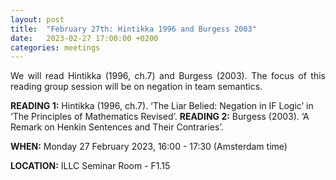```yaml
---
layout: post
title:  "February 27th: Hintikka 1996 and Burgess 2003" 
date:   2023-02-27 17:00:00 +0200
categories: meetings
---
```


<p style="text-align: justify;">
We will read Hintikka (1996, ch.7) and Burgess (2003). The focus of this reading group session will be on negation in team semantics.</p>

<b> READING 1:</b> Hintikka (1996, ch.7). ‘The Liar Belied: Negation in IF Logic’ in ‘The Principles of Mathematics Revised’. 
<b> READING 2:</b> Burgess (2003). ‘A Remark on Henkin Sentences and Their Contraries’. 

<b> WHEN:</b>  Monday 27 February 2023, 16:00 - 17:30 (Amsterdam time)

<b> LOCATION:</b> ILLC Seminar Room - F1.15


